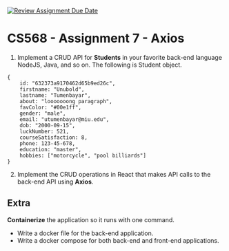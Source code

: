 [![Review Assignment Due Date](https://classroom.github.com/assets/deadline-readme-button-24ddc0f5d75046c5622901739e7c5dd533143b0c8e959d652212380cedb1ea36.svg)](https://classroom.github.com/a/vOe9roZR)
# CS568 - Assignment 7 - Axios

1. Implement a CRUD API for **Students** in your favorite back-end language NodeJS, Java, and so on. The following is Student object.
```
{
	id: "632373a9170462d65b9ed26c",
	firstname: "Unubold",
	lastname: "Tumenbayar",
	about: "looooooong paragraph",
	favColor: "#00e1ff",
	gender: "male",
	email: "utumenbayar@miu.edu",
	dob: "2000-09-15",
	luckNumber: 521,
	courseSatisfaction: 8,
	phone: 123-45-678,
	education: "master",
	hobbies: ["motorcycle", "pool billiards"]
}
```
2. Implement the CRUD operations in React that makes API calls to the back-end API using **Axios**.

## Extra
**Containerize** the application so it runs with one command.
* Write a docker file for the back-end application.
* Write a docker compose for both back-end and front-end applications.

